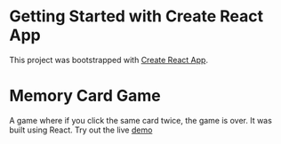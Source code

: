 # Getting Started with Create React App

This project was bootstrapped with [Create React App](https://github.com/facebook/create-react-app).

# Memory Card Game

A game where if you click the same card twice, the game is over. It was built using React.
Try out the live [demo](https://mirabrarahmed.github.io/memory-card-game/)
